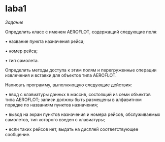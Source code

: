 # laba1

*Задание*

Определить класс с именем AEROFLOT, содержащий следующие поля:

•	название пункта назначения рейса;

•	номер рейса;

•	тип самолета.

Определить методы доступа к этим полям и перегруженные операции извлечения и вставки для объектов типа AEROFLOT.

Написать программу, выполняющую следующие действия:

•	ввод с клавиатуры данных в массив, состоящий из семи объектов типа AEROFLOT; записи должны быть размещены в алфавитном порядке по названиям пунктов назначения;

•	вывод на экран пунктов назначения и номера рейсов, обслуживаемых самолетов, тип которого введен с клавиатуры;

•	если таких рейсов нет, выдать на дисплей соответствующее сообщение.
